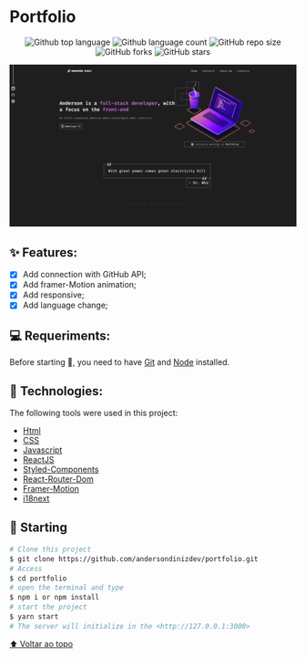 # Portfolio

<!---Esses são exemplos. Veja https://shields.io para outras pessoas ou para personalizar este conjunto de escudos. Você pode querer incluir dependências, status do projeto e informações de licença aqui--->

<p align="center">
  <img alt="Github top language" src="https://img.shields.io/github/languages/top/andersondinizdev/portfolio?style=for-the-badge">
  
  <img alt="Github language count" src="https://img.shields.io/github/languages/count/andersondinizdev/portfolio?style=for-the-badge">
  
  <img alt="GitHub repo size" src="https://img.shields.io/github/repo-size/andersondinizdev/portfolio?style=for-the-badge">

  <img alt="GitHub forks" src="https://img.shields.io/github/forks/andersondinizdev/portfolio?style=for-the-badge">
    
  <img alt="GitHub stars" src="https://img.shields.io/github/stars/andersondinizdev/portfolio?style=for-the-badge"/> 

</p>

<p align="center">
<img src="https://raw.githubusercontent.com/AndersonDinizDev/projects-thumbnail/master/portfolio.png" alt="exemplo imagem"/>
 </p>

## ✨ Features:
- [x] Add connection with GitHub API;
- [x] Add framer-Motion animation;
- [x] Add responsive;
- [x] Add language change;

## 💻 Requeriments:

Before starting :checkered_flag:, you need to have [Git](https://git-scm.com) and [Node](https://nodejs.org/en/) installed.

## 🚀 Technologies:

The following tools were used in this project:

- [Html](https://developer.mozilla.org/pt-BR/docs/Web/HTML/Element/html/)  
- [CSS](https://developer.mozilla.org/pt-BR/docs/Web/CSS) 
- [Javascript](https://developer.mozilla.org/pt-BR/docs/Web/JavaScript)
- [ReactJS](https://react.dev/)
- [Styled-Components](https://styled-components.com/docs)
- [React-Router-Dom](https://styled-components.com/docs)
- [Framer-Motion](https://www.framer.com/motion/)
- [i18next](https://www.i18next.com/)

## :checkered_flag: Starting ##

```bash
# Clone this project
$ git clone https://github.com/andersondinizdev/portfolio.git
# Access
$ cd portfolio
# open the terminal and type
$ npm i or npm install
# start the project
$ yarn start
# The server will initialize in the <http://127.0.0.1:3000>
```
[⬆ Voltar ao topo](#Portfolio)<br>
